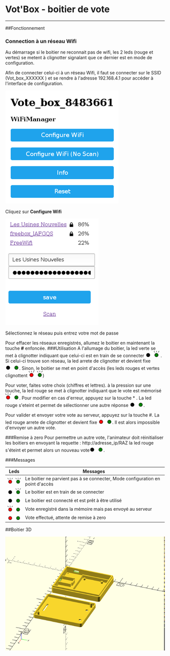 Vot'Box - boitier de vote 
=

----
##Fonctionnement
### Connection à un réseau Wifi
Au démarrage si le boitier ne reconnait pas de wifi, les 2 leds (rouge et vertes) se metent à clignotter signalant que ce dernier est en mode de configuration.

Afin de connecter celui-ci à un réseau Wifi, il faut se connecter sur le SSID (Vot_box_XXXXXX ) et se rendre à l'adresse 192.168.4.1 pour accéder à l'interface de configuration.


![accueil](/images/accueil.png)

Cliquez sur **Configure Wifi**

![selection](/images/selection.png)

Sélectionnez le réseau puis entrez votre mot de passe

Pour effacer les réseaux enregistrés, allumez le boitier en maintenant la touche **#** enfoncée.
###Utilisation
A l'allumage du boitier, la led verte se met à clignotter indiquant que celui-ci est en train de se connecter ![led](/images/leds_connect.png) . Si celui-ci trouve son réseau, la led arrete de clignotter et devient fixe ![led](/images/leds_ok.png). Sinon, le boitier se met en point d'accès (les leds rouges et vertes clignottent ![led](/images/leds_ap.png))

Pour voter, faites votre choix (chiffres et lettres). à la pression sur une touche, la led rouge se met à clignotter indiquant que le vote est mémorisé ![led](/images/leds_vote_mem.png). Pour modifier en cas d'erreur, appuyez sur la touche * . La led rouge s'eteint et permet de sélectionner une autre réponse ![led](/images/leds_ok.png).

Pour valider et envoyer votre vote au serveur, appuyez sur la touche #. La led rouge arrete de clignotter et devient fixe ![led](/images/leds_voted.png).  Il est alors impossible d'envoyer un autre vote.

###Remise à zero
Pour permettre un autre vote, l'animateur doit réinitialiser les boitiers en envoyant la requette : http://adresse_ip/RAZ la led rouge s'éteint et permet alors un nouveau vote![led](/images/leds_ok.png).

###Messages

Leds | Messages
------------ | --------------
![led](/images/leds_ap.png) | Le boitier ne parvient pas à se connecter, Mode configuration en point d'accès 
![led](/images/leds_connect.png) | Le boitier est en train de se connecter
![led](/images/leds_ok.png) | Le boitier est connecté et est prêt à être utilisé 
![led](/images/leds_vote_mem.png) | Vote enregistré dans la mémoire mais pas envoyé au serveur
![led](/images/leds_voted.png) | Vote effectué, attente de remise à zero

##Boitier 3D

![selection](/images/box.png)